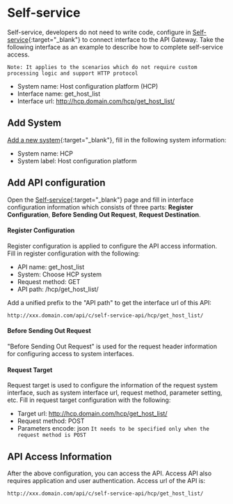 # Self-service

Self-service, developers do not need to write code, configure in [Self-service](/esb/manager/buffet_comp/list/){:target="_blank"} to connect interface to the API Gateway. 
Take the following interface as an example to describe how to complete self-service access.

`Note: It applies to the scenarios which do not require custom processing logic and support HTTP protocol`

- System name: Host configuration platform (HCP)
- Interface name: get_host_list
- Interface url: http://hcp.domain.com/hcp/get_host_list/

## Add System

[Add a new system](/esb/manager/system/add/){:target="_blank"}, fill in the following system information:

- System name: HCP
- System label: Host configuration platform


## Add API configuration

Open the [Self-service](/esb/manager/buffet_comp/apply/){:target="_blank"} page and fill in interface configuration information which consists of three parts: **Register Configuration**, **Before Sending Out Request**, **Request Destination**.

#### Register Configuration

Register configuration is applied to configure the API access information. Fill in register configuration with the following:

- API name: get_host_list
- System: Choose HCP system 
- Request method: GET
- API path: /hcp/get_host_list/

Add a unified prefix to the "API path" to get the interface url of this API: 
```
http://xxx.domain.com/api/c/self-service-api/hcp/get_host_list/
```

#### Before Sending Out Request
"Before Sending Out Request" is used for the request header information for configuring access to system interfaces.

#### Request Target
Request target is used to configure the information of the request system interface, such as system interface url, request method, parameter setting, etc. Fill in request target configuration with the following:

- Target url: http://hcp.domain.com/hcp/get_host_list/
- Request method: POST
- Parameters encode: json `It needs to be specified only when the request method is POST`

## API Access Information
After the above configuration, you can access the API. Access API also requires application and user authentication. Access url of the API is: 
```
http://xxx.domain.com/api/c/self-service-api/hcp/get_host_list/
```
